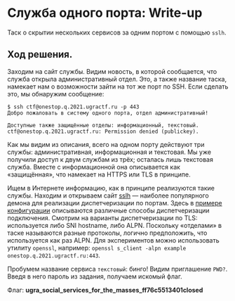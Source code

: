 # Служба одного порта: Write-up

Таск о скрытии нескольких сервисов за одним портом с помощью `sslh`.

## Ход решения.

Заходим на сайт службы. Видим новость, в которой сообщается, что служба открыла административный отдел. Это, а также название таска, намекает нам о возможности зайти на тот же порт по SSH. Если сделать это, мы обнаружим сообщение:

```
$ ssh ctf@onestop.q.2021.ugractf.ru -p 443
Добро пожаловать в систему одного порта, отдел административный!

Доступные также защищённые отделы: информационный, текстовый.
ctf@onestop.q.2021.ugractf.ru: Permission denied (publickey).
```

Как мы видим из описания, всего на одном порту действуют три службы: административная, информационная и текстовая. Мы уже получили доступ к двум службам из трёх; осталась лишь текстовая служба. Вместе с информационной она описывается как «защищённая», что намекает на HTTPS или TLS в принципе.

Ищем в Интернете информацию, как в принципе реализуются такие службы. Находим и открываем сайт [sslh](https://github.com/yrutschle/sslh) — наиболее популярного демона для реализации диспетчеризации по портам. Здесь в [примере конфигурации](https://github.com/yrutschle/sslh/blob/master/example.cfg) описываются различные способы диспетчеризации подключения. Смотрим на варианты диспетчеризации по TLS: используется либо SNI hostname, либо ALPN. Поскольку «отделами» в таске называются разные протоколы, логично предположить, что используется как раз ALPN. Для экспериментов можно использовать утилиту `openssl`, например: `openssl s_client -alpn example onestop.q.2021.ugractf.ru:443`.

Пробумем название сервиса `текстовый`: бинго!  Видим приглашение `PWD?`. Введя в него пароль из задания, получаем искомый флаг.

Флаг: **ugra_social_services_for_the_masses_ff76c5513401closed**
